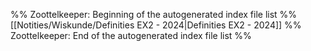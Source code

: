 %% Zoottelkeeper: Beginning of the autogenerated index file list  %%
 [[Notities/Wiskunde/Definities EX2 - 2024|Definities EX2 - 2024]]
%% Zoottelkeeper: End of the autogenerated index file list  %%
